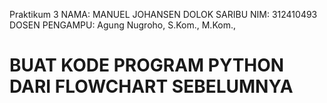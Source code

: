 Praktikum 3
NAMA: MANUEL JOHANSEN DOLOK SARIBU
NIM: 312410493
DOSEN PENGAMPU: Agung Nugroho, S.Kom., M.Kom., 

# BUAT KODE PROGRAM PYTHON DARI FLOWCHART SEBELUMNYA
